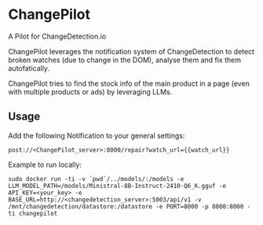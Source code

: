# ChangePilot
A Pilot for ChangeDetection.io

ChangePilot leverages the notification system of ChangeDetection to detect broken watches (due to change in the DOM), analyse them and fix them autofatically.

ChangePilot tries to find the stock info of the main product in a page (even with multiple products or ads) by leveraging LLMs.

## Usage 

Add the following Notification to your general settings:

`post://<ChangePilot_server>:8000/repair?watch_url={{watch_url}}`


Example to run locally:

    sudo docker run -ti -v `pwd`/../models/:/models -e LLM_MODEL_PATH=/models/Ministral-8B-Instruct-2410-Q6_K.gguf -e API_KEY=<your_key> -e BASE_URL=http://<changedetection_server>:5003/api/v1 -v /mnt/changedetection/datastore:/datastore -e PORT=8000 -p 8000:8000 -ti changepilot
